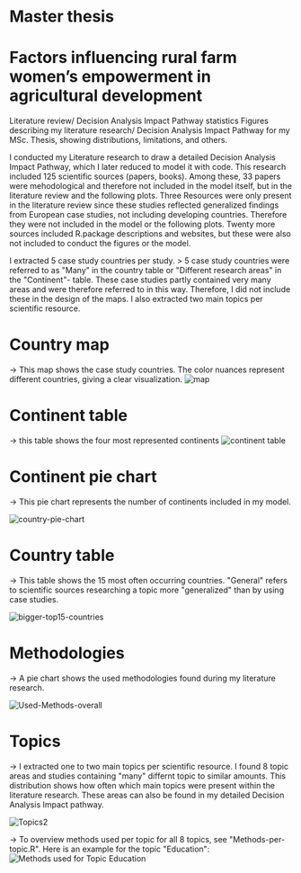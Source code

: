 # Master thesis 
# Factors influencing rural farm women’s empowerment in agricultural development

Literature review/ Decision Analysis Impact Pathway statistics
Figures describing my literature research/ Decision Analysis Impact Pathway for my MSc. Thesis, showing distributions, limitations, and others.

I conducted my Literature research to draw a detailed Decision Analysis Impact Pathway, which I later reduced to model it with code. This research included 125 scientific sources (papers, books). Among these, 33 papers were mehodological and therefore not included in the model itself, but in the literature review and the following plots. Three Resources were only present in the literature review since these studies reflected generalized findings from European case studies, not including developing countries. Therefore they were not included in the model or the following plots.
Twenty more sources included R.package descriptions and websites, but these were also not included to conduct the figures or the model.


I extracted 5 case study countries per study. > 5 case study countries were referred to as "Many" in the country table or "Different research areas" in the "Continent"- table. These case studies partly contained very many areas and were therefore referred to in this way. Therefore, I did not include these in the design of the maps.
I also extracted two main topics per scientific resource.

# Country map
-> This map shows the case study countries. The color nuances represent different countries, giving a clear visualization.
![map](https://user-images.githubusercontent.com/82711784/167099936-ef0ec34a-f797-4888-82d8-3a079352cb2d.png)

# Continent table
-> this table shows the four most represented continents
![continent table](https://user-images.githubusercontent.com/82711784/167111627-27055326-6f0c-4686-8828-46c4755ffec9.png)

# Continent pie chart
-> This pie chart represents the number of continents included in my model.

![country-pie-chart](https://user-images.githubusercontent.com/82711784/167104362-fafc53c6-d816-4584-b376-5344394d3cad.png)

# Country table
-> This table shows the 15 most often occurring countries. "General" refers to scientific sources researching a topic more "generalized" than by using case studies.

![bigger-top15-countries](https://user-images.githubusercontent.com/82711784/167110116-29d1d0b4-1214-4b28-bd0e-a63b9a7c8fa7.png)


# Methodologies
-> A pie chart shows the used methodologies found during my literature research.

![Used-Methods-overall](https://user-images.githubusercontent.com/82711784/167103660-e5e18f01-a4c3-4b65-a6c7-6f7837699a96.png)

# Topics
-> I extracted one to two main topics per scientific resource. I found 8 topic areas and studies containing "many" differnt topic to similar amounts. This distribution shows how often which main topics were present within the literature research. These areas can also be found in my detailed Decision Analysis Impact pathway.

![Topics2](https://user-images.githubusercontent.com/82711784/167103067-1e47b638-3f36-4a85-b44f-3c5921571451.png)


-> To overview methods used per topic for all 8 topics, see "Methods-per-topic.R". Here is an example for the topic "Education":
![Methods used for Topic Education](https://user-images.githubusercontent.com/82711784/170363634-50cf3121-534e-4aec-93e2-414a302aeadc.png)

